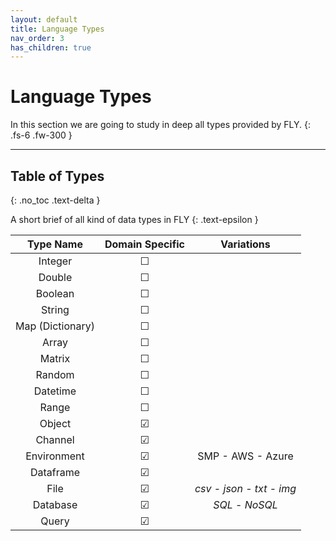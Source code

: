```yaml
---
layout: default
title: Language Types
nav_order: 3
has_children: true
---
```


# Language Types

In this section we are going to study in deep all types provided by FLY.
{: .fs-6 .fw-300 }

---

## Table of Types
{: .no_toc .text-delta }

A short brief of all kind of data types in FLY
{: .text-epsilon }

|Type Name|Domain Specific|Variations|
|:---:|:---:|:---:|
|Integer|&#9744;||
|Double|&#9744;||
|Boolean|&#9744;||
|String|&#9744;||
|Map (Dictionary)|&#9744;||
|Array|&#9744;||
|Matrix|&#9744;||
|Random|&#9744;||
|Datetime|&#9744;||
|Range|&#9744;||
|Object|&#9745;||
|Channel|&#9745;||
|Environment|&#9745;|SMP - AWS - Azure|
|Dataframe|&#9745;||
|File|&#9745;|_csv_ - _json_ - _txt_ - _img_|
|Database|&#9745;|_SQL_ - _NoSQL_|
|Query|&#9745;||
